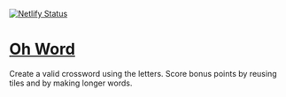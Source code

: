[![Netlify Status](https://api.netlify.com/api/v1/badges/2717b2a3-003b-4aa6-b35a-b9745144395e/deploy-status)](https://app.netlify.com/sites/oh-word/deploys)

# [Oh Word](https://ohword.flanny.app)

Create a valid crossword using the letters. Score bonus points by reusing tiles and by making longer words.